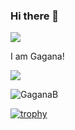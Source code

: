 ### Hi there 👋

<!--
**GaganaB/GaganaB** is a ✨ _special_ ✨ repository because its `README.md` (this file) appears on your GitHub profile.

Here are some ideas to get you started:

- 🔭 I’m currently working on ...
- 🌱 I’m currently learning ...
- 👯 I’m looking to collaborate on ...
- 🤔 I’m looking for help with ...
- 💬 Ask me about ...
- 📫 How to reach me: ...
- 😄 Pronouns: ...
- ⚡ Fun fact: ...
-->

![](https://visitor-badge.glitch.me/badge?page_id=GaganaB.GaganaB)

I am Gagana! 

![](https://github-profile-summary-cards.vercel.app/api/cards/profile-details?username=GaganaB&theme=github_dark)

<img src="https://github-readme-stats.vercel.app/api?username=GaganaB&show_icons=true&count_private=true" alt="GaganaB" />

[![trophy](https://github-profile-trophy.vercel.app/?username=GaganaB&theme=juicyfresh&no-frame=true&row=1&&margin-w=20&no-bg=true)](https://github-profile-trophy.vercel.app/?username=GaganaB&theme=juicyfresh&no-frame=true&row=1&&margin-w=20&no-bg=true)
  
